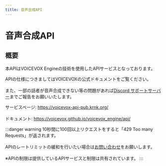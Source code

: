 ```yaml
---
title: 音声合成API
---
```


# 音声合成API
## 概要
本APIはVOICEVOX Engineの技術を使用したAPIサービスとなっております。

APIの仕様につきましてはVOICEVOXの公式ドキュメントをご覧ください。
<br></br>また、一部の話者が音声合成できない等の問題があれば[Discord サポートサーバー](https://discord.krnk.org)までご報告をお願いいたします。

サービスページ: https://voicevox-api-pub.krnk.org/
<br></br>ドキュメント: https://voicevox.github.io/voicevox_engine/api/

:::danger warning
10秒間に100回以上リクエストをすると「429 Too many Requests」が返されます。
<br></br>APIのレートリミットの緩和を行いたい場合は[お問い合わせ](https://discord.krnk.org)をお願いします。
<br></br>※APIの制限は提供しているAPIサービスと制限は共有されています。
:::